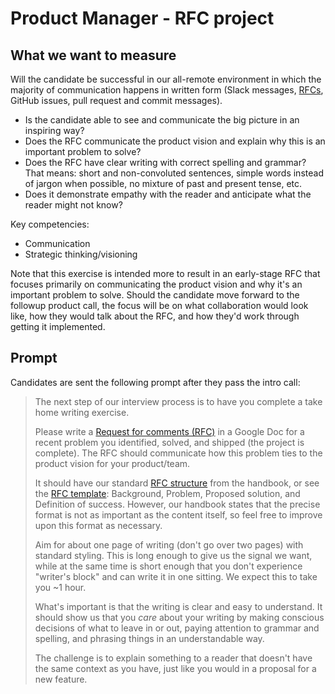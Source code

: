 # Product Manager - RFC project

## What we want to measure

Will the candidate be successful in our all-remote environment in which the majority of communication happens in written form (Slack messages, [RFCs](../../../../../../company-info-and-process/communication/rfcs/index.md), GitHub issues, pull request and commit messages).

- Is the candidate able to see and communicate the big picture in an inspiring way?
- Does the RFC communicate the product vision and explain why this is an important problem to solve?
- Does the RFC have clear writing with correct spelling and grammar? That means: short and non-convoluted sentences, simple words instead of jargon when possible, no mixture of past and present tense, etc.
- Does it demonstrate empathy with the reader and anticipate what the reader might not know?

Key competencies:

- Communication
- Strategic thinking/visioning

Note that this exercise is intended more to result in an early-stage RFC that focuses primarily on communicating the product vision and why it's an important problem to solve. Should the candidate move forward to the followup product call, the focus will be on what collaboration would look like, how they would talk about the RFC, and how they'd work through getting it implemented.

## Prompt

Candidates are sent the following prompt after they pass the intro call:

> The next step of our interview process is to have you complete a take home writing exercise.
>
> Please write a [Request for comments (RFC)](../../../../../../company-info-and-process/communication/rfcs/index.md) in a Google Doc for a recent problem you identified, solved, and shipped (the project is complete). The RFC should communicate how this problem ties to the product vision for your product/team.
>
> It should have our standard [RFC structure](https://github.com/sourcegraph/about/blob/master/handbook/communication/rfcs/index.md#rfc-structure) from the handbook, or see the [RFC template](https://docs.google.com/document/d/1vUp1A-j5xxnPn_rv3x3rWo8tbXJhIA5NggHLU6UofUc/edit): Background, Problem, Proposed solution, and Definition of success. However, our handbook states that the precise format is not as important as the content itself, so feel free to improve upon this format as necessary.
>
> Aim for about one page of writing (don't go over two pages) with standard styling. This is long enough to give us the signal we want, while at the same time is short enough that you don't experience "writer's block" and can write it in one sitting. We expect this to take you ~1 hour.
>
> What's important is that the writing is clear and easy to understand. It should show us that you _care_ about your writing by making conscious decisions of what to leave in or out, paying attention to grammar and spelling, and phrasing things in an understandable way.
>
> The challenge is to explain something to a reader that doesn't have the same context as you have, just like you would in a proposal for a new feature.
